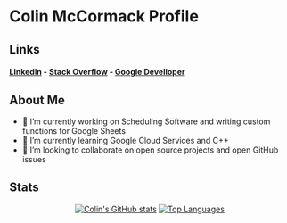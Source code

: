 # Colin McCormack Profile

## Links

#### [LinkedIn](https://www.linkedin.com/in/colin-mccormack-1a4a54229/) - [Stack Overflow](https://stackoverflow.com/users/17237035/colin-mccormack) - [Google Develloper](https://developers.google.com/profile/u/colin_mccormack)

## About Me

- 🔭 I’m currently working on Scheduling Software and writing custom functions for Google Sheets 
- 🌱 I’m currently learning Google Cloud Services and C++
- 👯 I’m looking to collaborate on open source projects and open GitHub issues

## Stats

<div align="center" width="50%">
  
[![Colin's GitHub stats](https://github-readme-stats.vercel.app/api?username=NorthernSantan&show_icons=true&theme=graywhite&count_private=true)](https://github.com/anuraghazra/github-readme-stats)
[![Top Languages](https://github-readme-stats.vercel.app/api/top-langs/?username=NorthernSantan&hide=CMake,Makefile&layout=compact)](https://github.com/anuraghazra/github-readme-stats)
  
  </div>


